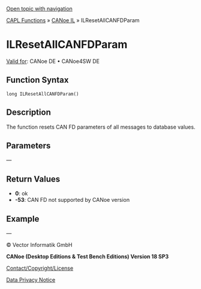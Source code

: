 [Open topic with navigation](../../../../../CANoeDEFamily.htm#Topics/CAPLFunctions/CANoeIL/Functions/CAPLfunctionILResetAllCANFDParam.md)

[CAPL Functions](../../CAPLfunctions.md) » [CANoe IL](../CAPLfunctionsCANoeILOverview.md) » ILResetAllCANFDParam

# ILResetAllCANFDParam

[Valid for](../../../Shared/FeatureAvailability.md): CANoe DE • CANoe4SW DE

## Function Syntax

```
long ILResetAllCANFDParam()
```

## Description

The function resets CAN FD parameters of all messages to database values.

## Parameters

—

## Return Values

- **0**: ok
- **-53**: CAN FD not supported by CANoe version

## Example

—

© Vector Informatik GmbH

**CANoe (Desktop Editions & Test Bench Editions) Version 18 SP3**

[Contact/Copyright/License](../../../Shared/ContactCopyrightLicense.md)

[Data Privacy Notice](https://www.vector.com/int/en/company/get-info/privacy-policy/)
